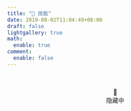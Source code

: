 ```yaml
---
title: "🔦 技能"
date: 2019-08-02T11:04:49+08:00
draft: false
lightgallery: true
math:
  enable: true
comment:
  enable: false
---
```


<center><br><br>🔐<br>隐藏中</center>